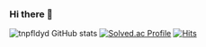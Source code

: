 ### Hi there 👋

<!--
**tnpfldyd/tnpfldyd** is a ✨ _special_ ✨ repository because its `README.md` (this file) appears on your GitHub profile.

Here are some ideas to get you started:

- 🔭 I’m currently working on ...
- 🌱 I’m currently learning ...
- 👯 I’m looking to collaborate on ...
- 🤔 I’m looking for help with ...
- 💬 Ask me about ...
- 📫 How to reach me: ...
- 😄 Pronouns: ...
- ⚡ Fun fact: ...
-->
![tnpfldyd GitHub stats](https://github-readme-stats.vercel.app/api?username=tnpfldyd&show_icons=true&theme=dark)
[![Solved.ac
Profile](http://mazassumnida.wtf/api/v2/generate_badge?boj=tnpfldyd)](https://solved.ac/tnpfldyd/)
[![Hits](https://hits.seeyoufarm.com/api/count/incr/badge.svg?url=https%3A%2F%2Fgithub.com%2Ftnpfldyd&count_bg=%23FF4040&title_bg=%23555555&icon=&icon_color=%23E7E7E7&title=hits&edge_flat=false)](https://hits.seeyoufarm.com)
